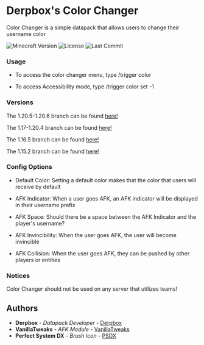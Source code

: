 # Derpbox's Color Changer

Color Changer is a simple datapack that allows users to change their username color

![Minecraft Version](https://img.shields.io/badge/Minecraft-1.15.2--1.21-80ba42?style=for-the-badge) ![License](https://img.shields.io/github/license/DBTDerpbox/color-changer?style=for-the-badge) ![Last Commit](https://img.shields.io/github/last-commit/dbtderpbox/color-changer?style=for-the-badge)


### Usage

* To access the color changer menu, type /trigger color

* To access Accessibility mode, type /trigger color set -1

### Versions

The 1.20.5-1.20.6 branch can be found [here!](https://github.com/DBTDerpbox/Color-Changer/tree/1.20.5)

The 1.17-1.20.4 branch can be found [here!](https://github.com/DBTDerpbox/Color-Changer/tree/1.17-1.20.4)

The 1.16.5 branch can be found [here!](https://github.com/DBTDerpbox/Color-Changer/tree/1.16.5)

The 1.15.2 branch can be found [here!](https://github.com/DBTDerpbox/Color-Changer/tree/1.15)

### Config Options

* Default Color: Setting a default color makes that the color that users will receive by default

* AFK Indicator: When a user goes AFK, an AFK indicator will be displayed in their username prefix

* AFK Space: Should there be a space between the AFK Indicator and the player's username?

* AFK Invincibility: When the user goes AFK, the user will become invincible

* AFK Collision: When the user goes AFK, they can be pushed by other players or entities

### Notices

Color Changer should not be used on any server that utilizes teams!

## Authors

* **Derpbox** - *Datapack Developer* - [Derpbox](https://github.com/dbtderpbox)
* **VanillaTweaks** - *AFK Module* - [VanillaTweaks](https://vanillatweaks.net/)
* **Perfect System DX** - *Brush Icon* - [PSDX](https://twitter.com/PerfectDx)
